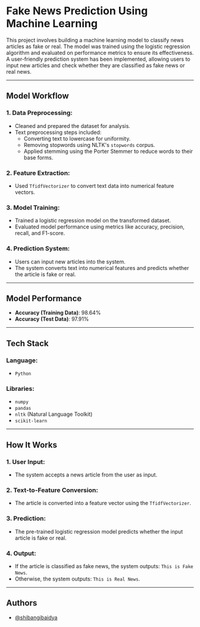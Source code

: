 # Fake News Prediction Using Machine Learning

This project involves building a machine learning model to classify news articles as fake or real. The model was trained using the logistic regression algorithm and evaluated on performance metrics to ensure its effectiveness. A user-friendly prediction system has been implemented, allowing users to input new articles and check whether they are classified as fake news or real news.

---

## Model Workflow

### 1. **Data Preprocessing**:
   - Cleaned and prepared the dataset for analysis.
   - Text preprocessing steps included:
     - Converting text to lowercase for uniformity.
     - Removing stopwords using NLTK's `stopwords` corpus.
     - Applied stemming using the Porter Stemmer to reduce words to their base forms.

### 2. **Feature Extraction**:
   - Used `TfidfVectorizer` to convert text data into numerical feature vectors.

### 3. **Model Training**:
   - Trained a logistic regression model on the transformed dataset.
   - Evaluated model performance using metrics like accuracy, precision, recall, and F1-score.

### 4. **Prediction System**:
   - Users can input new articles into the system.
   - The system converts text into numerical features and predicts whether the article is fake or real.

---

## Model Performance

- **Accuracy (Training Data)**: 98.64%
- **Accuracy (Test Data)**: 97.91%

---

## Tech Stack

### **Language**:
- `Python`

### **Libraries**:
- `numpy`
- `pandas`
- `nltk` (Natural Language Toolkit)
- `scikit-learn`

---

## How It Works

### 1. **User Input**:
   - The system accepts a news article from the user as input.

### 2. **Text-to-Feature Conversion**:
   - The article is converted into a feature vector using the `TfidfVectorizer`.

### 3. **Prediction**:
   - The pre-trained logistic regression model predicts whether the input article is fake or real.

### 4. **Output**:
   - If the article is classified as fake news, the system outputs: `This is Fake News`.
   - Otherwise, the system outputs: `This is Real News`.

---

## Authors

- [@shibangibaidya](https://www.github.com/shibangibaidya)

